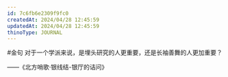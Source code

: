 ```yaml
---
id: 7c6fb6e2309f9fc0
createdAt: 2024/04/28 12:45:59
updatedAt: 2024/04/28 12:45:59
thinoType: JOURNAL
---
```

#金句 对于一个学派来说，是埋头研究的人更重要，还是长袖善舞的人更加重要？

——《北方哨歌·银线结-银厅的诘问》